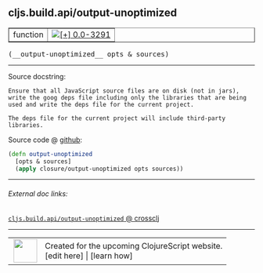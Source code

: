 ## cljs.build.api/output-unoptimized



 <table border="1">
<tr>
<td>function</td>
<td><a href="https://github.com/cljsinfo/cljs-api-docs/tree/0.0-3291"><img valign="middle" alt="[+] 0.0-3291" title="Added in 0.0-3291" src="https://img.shields.io/badge/+-0.0--3291-lightgrey.svg"></a> </td>
</tr>
</table>


 <samp>
(__output-unoptimized__ opts & sources)<br>
</samp>

---





Source docstring:

```
Ensure that all JavaScript source files are on disk (not in jars),
write the goog deps file including only the libraries that are being
used and write the deps file for the current project.

The deps file for the current project will include third-party
libraries.
```


Source code @ [github](https://github.com/clojure/clojurescript/blob/r1.7.189/src/main/clojure/cljs/build/api.clj#L188-L196):

```clj
(defn output-unoptimized
  [opts & sources]
  (apply closure/output-unoptimized opts sources))
```

<!--
Repo - tag - source tree - lines:

 <pre>
clojurescript @ r1.7.189
└── src
    └── main
        └── clojure
            └── cljs
                └── build
                    └── <ins>[api.clj:188-196](https://github.com/clojure/clojurescript/blob/r1.7.189/src/main/clojure/cljs/build/api.clj#L188-L196)</ins>
</pre>

-->

---



###### External doc links:

[`cljs.build.api/output-unoptimized` @ crossclj](http://crossclj.info/fun/cljs.build.api/output-unoptimized.html)<br>

---

 <table>
<tr><td>
<img valign="middle" align="right" width="48px" src="http://i.imgur.com/Hi20huC.png">
</td><td>
Created for the upcoming ClojureScript website.<br>
[edit here] | [learn how]
</td></tr></table>

[edit here]:https://github.com/cljsinfo/cljs-api-docs/blob/master/cljsdoc/cljs.build.api/output-unoptimized.cljsdoc
[learn how]:https://github.com/cljsinfo/cljs-api-docs/wiki/cljsdoc-files

<!--

This information was too distracting to show to readers, but I'll leave it
commented here since it is helpful to:

- pretty-print the data used to generate this document
- and show how to retrieve that data



The API data for this symbol:

```clj
{:ns "cljs.build.api",
 :name "output-unoptimized",
 :signature ["[opts & sources]"],
 :history [["+" "0.0-3291"]],
 :type "function",
 :full-name-encode "cljs.build.api/output-unoptimized",
 :source {:code "(defn output-unoptimized\n  [opts & sources]\n  (apply closure/output-unoptimized opts sources))",
          :title "Source code",
          :repo "clojurescript",
          :tag "r1.7.189",
          :filename "src/main/clojure/cljs/build/api.clj",
          :lines [188 196]},
 :full-name "cljs.build.api/output-unoptimized",
 :docstring "Ensure that all JavaScript source files are on disk (not in jars),\nwrite the goog deps file including only the libraries that are being\nused and write the deps file for the current project.\n\nThe deps file for the current project will include third-party\nlibraries."}

```

Retrieve the API data for this symbol:

```clj
;; from Clojure REPL
(require '[clojure.edn :as edn])
(-> (slurp "https://raw.githubusercontent.com/cljsinfo/cljs-api-docs/catalog/cljs-api.edn")
    (edn/read-string)
    (get-in [:symbols "cljs.build.api/output-unoptimized"]))
```

-->
